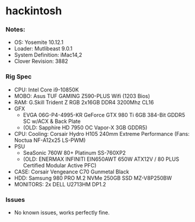 # hackintosh

### Notes:
 * OS: Yosemite 10.12.1
 * Loader: Mutlibeast 9.0.1
 * System Definition: iMac14,2
 * Clover Revision: 3882


### Rig Spec
 * CPU: Intel Core i9-10850K
 * MOBO: Asus TUF GAMING Z590-PLUS Wifi (1203 Bios)
 * RAM: G.Skill Trident Z RGB 2x16GB DDR4 3200Mhz CL16
 * GFX 
   * EVGA 06G-P4-4995-KR GeForce GTX 980 Ti 6GB 384-Bit GDDR5 SC w/ACX & Back Plate
   * (OLD: Sapphire HD 7950 OC Vapor-X 3GB GDDR5)
 * CPU: Cooling: Corsair Hydro H105 240mm Extreme Performance (Fans: Noctua NF-A12x25 LS-PWM)
 * PSU
   * SeaSonic 760W 80+ Platinum SS-760XP2
   * (OLD: ENERMAX INFINITI EIN650AWT 650W ATX12V / 80 PLUS Certified Modular Active PFC)
 * CASE: Corsair Vengeance C70 Gunmetal Black
 * HDD: Samsung 980 PRO M.2 NVMe 250GB SSD MZ-V8P250BW
 * MONITORS: 2x DELL U2713HM DP1.2


### Issues
 * No known issues, works perfectly fine.
